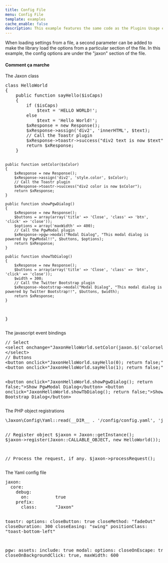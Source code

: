 ```yaml
---
title: Config File
menu: Config File
template: examples
cache_enable: false
description: This example features the same code as the Plugins Usage example, excepted that the config is loaded from a config file in Yaml format.
---
```


When loading settings from a file, a second parameter can be added to make the library load the options from a particular section of the file.
In this example, the config options are under the "jaxon" section of the file.

<div class="row">
    <div class="col-sm-12">
        <h4 class="page-header">Comment ça marche</h4>

<p>The Jaxon class</p>
<pre>
class HelloWorld
{
    public function sayHello($isCaps)
    {
        if ($isCaps)
            $text = 'HELLO WORLD!';
        else
            $text = 'Hello World!';
        $xResponse = new Response();
        $xResponse->assign('div2', 'innerHTML', $text);
        // Call the Toastr plugin
        $xResponse->toastr->success("div2 text is now $text");
        return $xResponse;
    }

    public function setColor($sColor)
    {
        $xResponse = new Response();
        $xResponse->assign('div2', 'style.color', $sColor);
        // Call the Toastr plugin
        $xResponse->toastr->success("div2 color is now $sColor");
        return $xResponse;
    }

    public function showPgwDialog()
    {
        $xResponse = new Response();
        $buttons = array(array('title' => 'Close', 'class' => 'btn', 'click' => 'close'));
        $options = array('maxWidth' => 400);
        // Call the PgwModal plugin
        $xResponse->pgw->modal("Modal Dialog", "This modal dialog is powered by PgwModal!!", $buttons, $options);
        return $xResponse;
    }

    public function showTbDialog()
    {
        $xResponse = new Response();
        $buttons = array(array('title' => 'Close', 'class' => 'btn', 'click' => 'close'));
        $width = 300;
        // Call the Twitter Bootstrap plugin
        $xResponse->bootstrap->modal("Modal Dialog", "This modal dialog is powered by Twitter Bootstrap!!", $buttons, $width);
        return $xResponse;
    }
}
</pre>

<p>The javascript event bindings</p>
<pre>
// Select
&lt;select onchange="JaxonHelloWorld.setColor(jaxon.$('colorselect').value); return false;"&gt;
&lt;/select&gt;
// Buttons
&lt;button onclick="JaxonHelloWorld.sayHello(0); return false;"&gt;Click Me&lt;/button&gt;
&lt;button onclick="JaxonHelloWorld.sayHello(1); return false;"&gt;CLICK ME&lt;/button&gt;

&lt;button onclick="JaxonHelloWorld.showPgwDialog(); return false;"&gt;Show PgwModal Dialog&lt;/button&gt;
&lt;button onclick="JaxonHelloWorld.showTbDialog(); return false;"&gt;Show Twitter Bootstrap Dialog&lt;/button&gt;
</pre>

<p>The PHP object registrations</p>
<pre>
\Jaxon\Config\Yaml::read(__DIR__ . '/config/config.yaml', 'jaxon');

// Register object
$jaxon = Jaxon::getInstance();
$jaxon->register(Jaxon::CALLABLE_OBJECT, new HelloWorld());

// Process the request, if any.
$jaxon->processRequest();
</pre>

<p>The Yaml config file</p>
<pre>
jaxon:
  core:
    debug:
      on:          true
    prefix:
      class:       "Jaxon"
  
  toastr:
    options:
      closeButton: true
      closeMethod: "fadeOut"
      closeDuration:               300
      closeEasing: "swing"
      positionClass:               "toast-bottom-left"
  
  pgw:
    assets:
      include:     true
    modal:
      options:
        closeOnEscape:             true,
        closeOnBackgroundClick:    true,
        maxWidth:  600
</pre>
    </div>
</div>
